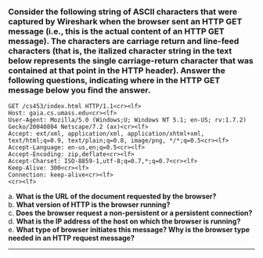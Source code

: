 ### Consider the following string of ASCII characters that were captured by Wireshark when the browser sent an HTTP GET message (i.e., this is the actual content of an HTTP GET message). The characters <cr><lf> are carriage return and line-feed characters (that is, the italized character string <cr> in the text below represents the single carriage-return character that was contained at that point in the HTTP header). Answer the following questions, indicating where in the HTTP GET message below you find the answer.

```
GET /cs453/index.html HTTP/1.1<cr><lf>
Host: gaia.cs.umass.edu<cr><lf>
User-Agent: Mozilla/5.0 (Windows;U; Windows NT 5.1; en-US; rv:1.7.2) Gecko/20040804 Netscape/7.2 (ax)<cr><lf>
Accept: ext/xml, application/xml, application/xhtml+xml, text/html;q=0.9, text/plain;q=0.8, image/png, */*;q=0.5<cr><lf>
Accept-Language: en-us,en;q=0.5<cr><lf>
Accept-Encoding: zip,deflate<cr><lf>
Accept-Charset: ISO-8859-1,utf-8;q=0.7,*;q=0.7<cr><lf>
Keep-Alive: 300<cr><lf>
Connection: keep-alive<cr><lf>
<cr><lf>
```

a. **What is the URL of the document requested by the browser?**  
b. **What version of HTTP is the browser running?**  
c. **Does the browser request a non-persistent or a persistent connection?**  
d. **What is the IP address of the host on which the browser is running?**  
e. **What type of browser initiates this message? Why is the browser type needed in an HTTP request message?**  


---
